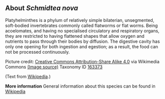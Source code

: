 **About *Schmidtea nova***
-------------------------
Platyhelminthes is a phylum of relatively simple bilaterian, 
unsegmented, soft-bodied invertebrates commonly called flatworms or 
flat worms. Being acoelomates, and having no specialised circulatory 
and respiratory organs, they are restricted to having flattened shapes 
that allow oxygen and nutrients to pass through their bodies by 
diffusion. The digestive cavity has only one opening for both 
ingestion and egestion; as a result, the food can not be processed 
continuously.


Picture credit: [Creative Commons Attribution-Share Alike 4.0](https://creativecommons.org/licenses/by-sa/4.0) via Wikimedia Commons [(Image source)](https://en.wikipedia.org/wiki/File:Platyhelminthes_diversity.jpg)
Taxonomy ID [163373](https://www.uniprot.org/taxonomy/163373)

(Text from [Wikipedia](https://en.wikipedia.org/).)

**More information**
General information about this species can be found in [Wikipedia](https://en.wikipedia.org/wiki/Flatworm)
